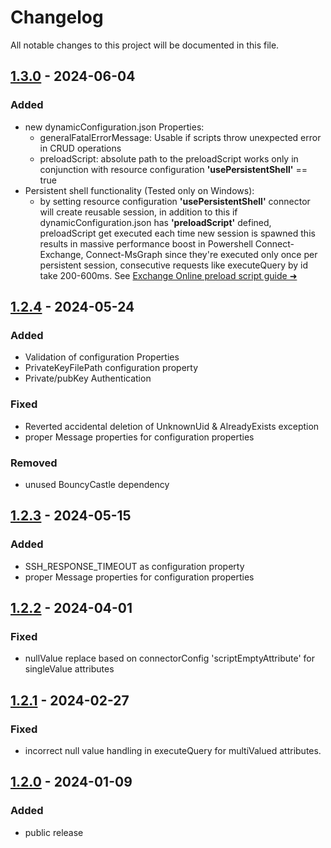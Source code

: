 # Changelog

All notable changes to this project will be documented in this file.

## [1.3.0] - 2024-06-04
### Added
- new dynamicConfiguration.json Properties:
  - generalFatalErrorMessage: Usable if scripts throw unexpected error in CRUD operations
  - preloadScript: absolute path to the preloadScript works only in conjunction with resource configuration **'usePersistentShell'** == true
- Persistent shell functionality (Tested only on Windows):
    - by setting resource configuration **'usePersistentShell'** connector will create reusable session, in addition to this if dynamicConfiguration.json has **'preloadScript'** defined, preloadScript get executed each time new session is spawned this results in massive performance boost in Powershell Connect-Exchange, Connect-MsGraph since they're executed only once per persistent session, consecutive requests like executeQuery by id take 200-600ms. See [Exchange Online preload script guide ➜](samples/MicrosoftExchange/Exchange-Online-Persistent-Shell:DistLists-Management/preloadScript-guide.md)


## [1.2.4] - 2024-05-24
### Added
- Validation of configuration Properties
- PrivateKeyFilePath configuration property
- Private/pubKey Authentication

### Fixed
- Reverted accidental deletion of UnknownUid & AlreadyExists exception
- proper Message properties for configuration properties

### Removed
- unused BouncyCastle dependency

## [1.2.3] - 2024-05-15
### Added

- SSH_RESPONSE_TIMEOUT as configuration property
- proper Message properties for configuration properties

## [1.2.2] - 2024-04-01
### Fixed

- nullValue replace  based on connectorConfig 'scriptEmptyAttribute' for singleValue attributes


## [1.2.1] - 2024-02-27
### Fixed

- incorrect null value handling in executeQuery for multiValued attributes.


## [1.2.0] - 2024-01-09

### Added

- public release


[1.3.0]: https://github.com/inalogy/ssh-connector/releases/tag/v1.3.0
[1.2.4]: https://github.com/inalogy/ssh-connector/releases/tag/v1.2.4
[1.2.3]: https://github.com/inalogy/ssh-connector/releases/tag/v1.2.3
[1.2.2]: https://github.com/inalogy/ssh-connector/releases/tag/v1.2.2
[1.2.1]: https://github.com/inalogy/ssh-connector/releases/tag/v1.2.1
[1.2.0]: https://github.com/inalogy/ssh-connector/releases/tag/v1.2.0

